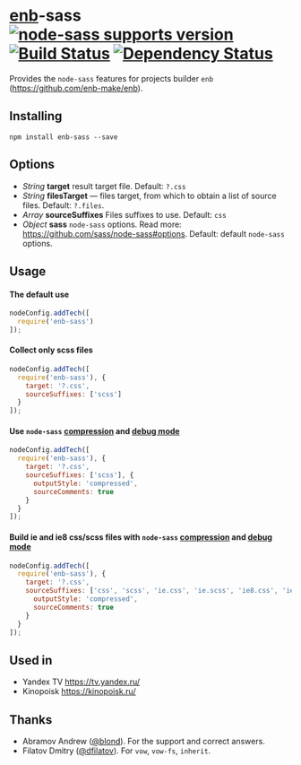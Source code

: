 # [enb](https://github.com/enb-make/enb)-sass [![node-sass supports version](https://img.shields.io/badge/node--sass-2.1.1-orange.svg)](https://github.com/sass/node-sass/tree/v2) [![Build Status](https://travis-ci.org/ixax/enb-sass.svg?branch=master)](https://travis-ci.org/ixax/enb-sass) [![Dependency Status](http://img.shields.io/david/ixax/enb-sass.svg?style=flat)](https://david-dm.org/ixax/enb-sass)

Provides the `node-sass` features for projects builder `enb` (https://github.com/enb-make/enb).


## Installing

```
npm install enb-sass --save
```


## Options

* *String* **target** result target file. Default: `?.css`
* *String* **filesTarget** — files target, from which to obtain a list of source files. Default: `?.files`.
* *Array* **sourceSuffixes** Files suffixes to use. Default: `css`
* *Object* **sass** `node-sass` options. Read more: https://github.com/sass/node-sass#options. Default: default `node-sass` options.


## Usage

#### The default use

```javascript
nodeConfig.addTech([
  require('enb-sass')
]);
```

#### Collect only scss files

```javascript
nodeConfig.addTech([
  require('enb-sass'), {
    target: '?.css',
    sourceSuffixes: ['scss']
  }
]);
```

#### Use `node-sass` [compression](https://github.com/sass/node-sass#outputstyle) and [debug mode](https://github.com/sass/node-sass#sourcecomments)

```javascript
nodeConfig.addTech([
  require('enb-sass'), {
    target: '?.css',
    sourceSuffixes: ['scss'], {
      outputStyle: 'compressed',
      sourceComments: true
    }
  }
]);
```

#### Build ie and ie8 css/scss files with `node-sass` [compression](https://github.com/sass/node-sass#outputstyle) and [debug mode](https://github.com/sass/node-sass#sourcecomments)

```javascript
nodeConfig.addTech([
  require('enb-sass'), {
    target: '?.css',
    sourceSuffixes: ['css', 'scss', 'ie.css', 'ie.scss', 'ie8.css', 'ie8.scss'], {
      outputStyle: 'compressed',
      sourceComments: true
    }
  }
]);
```


## Used in
* Yandex TV https://tv.yandex.ru/
* Kinopoisk https://kinopoisk.ru/


## Thanks

* Abramov Andrew ([@blond](https://github.com/blond)). For the support and correct answers.
* Filatov Dmitry ([@dfilatov](https://github.com/dfilatov)). For `vow`, `vow-fs`, `inherit`.
